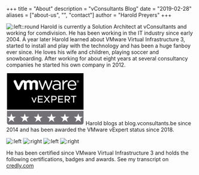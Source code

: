 +++
title = "About"
description = "vConsultants Blog"
date = "2019-02-28"
aliases = ["about-us", "", "contact"]
author = "Harold Preyers"
+++


![:left::round](https://en.gravatar.com/userimage/24535676/9f7eef200a6a333f99268ce98cc7d65b.jpeg?size=128)
Harold is currently a Solution Architect at vConsultants and working for comdivision. He has been working in the IT industry since early 2004. A year later Harold learned about VMware Virtual Infrastructure 3, started to install and play with the technology and has been a huge fanboy ever since. He loves his wife and children, playing soccer and snowboarding. After working for about eight years at several consultancy companies he started his own company in 2012.


![:left](/images/vexpert-badge-stars-small.png)
Harold blogs at blog.vconsultants.be since 2014 and has been awarded the VMware vExpert status since 2018.




![:left](https://vexpert.vmware.com/images/vexpert-application-modernization-2023-badge-small.png "vExpert Application Modirnization")
![:right](https://vexpert.vmware.com/images/vexpert-avi-2023-badge-small.png "vExpert NSX ALB")
![:left](https://vexpert.vmware.com/images/vexpert-cloud-provider-2023-badge-small.png "vExpert Cloud Provider")
![:right](https://vexpert.vmware.com/images/vexpert-multi-cloud-2023-badge-small.png "vExpert Multi-Cloud")




He has been certified since VMware Virtual Infrastructure 3 and holds the following certifications, badges and awards. See my transcript on [credly.com](https://www.credly.com/users/hpreyers/badges)




